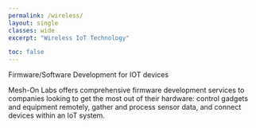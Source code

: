 ```yaml
---
permalink: /wireless/
layout: single
classes: wide
excerpt: "Wireless IoT Technology"

toc: false
---
```


Firmware/Software Development for IOT devices

Mesh-On Labs offers comprehensive firmware development services to companies 
looking to get the most out of their hardware: 
control gadgets and equipment remotely, gather and process sensor data, and connect devices within an IoT system.  
